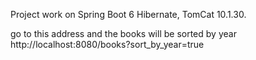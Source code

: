 Project work on Spring Boot 6 
                Hibernate,
                TomCat 10.1.30.


go to this address and the books will be sorted by year
http://localhost:8080/books?sort_by_year=true
